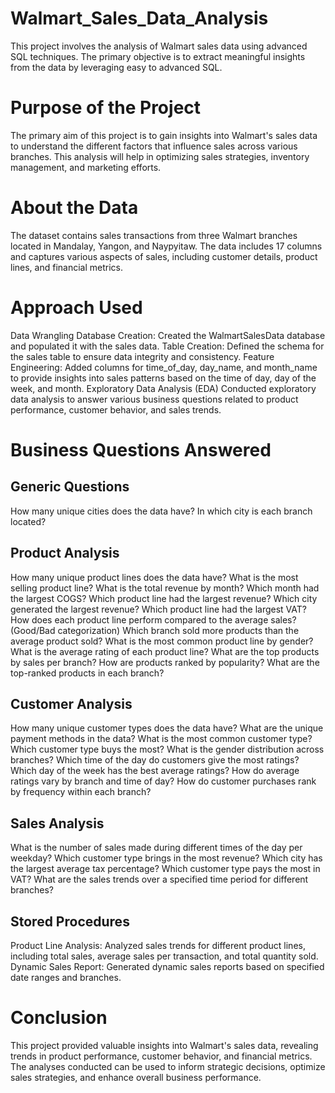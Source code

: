 # Walmart_Sales_Data_Analysis
This project involves the analysis of Walmart sales data using advanced SQL techniques. The primary objective is to extract meaningful insights from the data by leveraging easy to advanced SQL.

# Purpose of the Project
The primary aim of this project is to gain insights into Walmart's sales data to understand the different factors that influence sales across various branches. This analysis will help in optimizing sales strategies, inventory management, and marketing efforts.

# About the Data
The dataset contains sales transactions from three Walmart branches located in Mandalay, Yangon, and Naypyitaw. The data includes 17 columns and captures various aspects of sales, including customer details, product lines, and financial metrics.

# Approach Used
Data Wrangling
Database Creation: Created the WalmartSalesData database and populated it with the sales data.
Table Creation: Defined the schema for the sales table to ensure data integrity and consistency.
Feature Engineering:
Added columns for time_of_day, day_name, and month_name to provide insights into sales patterns based on the time of day, day of the week, and month.
Exploratory Data Analysis (EDA)
Conducted exploratory data analysis to answer various business questions related to product performance, customer behavior, and sales trends.

# Business Questions Answered
## Generic Questions
How many unique cities does the data have?
In which city is each branch located?

## Product Analysis
How many unique product lines does the data have?
What is the most selling product line?
What is the total revenue by month?
Which month had the largest COGS?
Which product line had the largest revenue?
Which city generated the largest revenue?
Which product line had the largest VAT?
How does each product line perform compared to the average sales? (Good/Bad categorization)
Which branch sold more products than the average product sold?
What is the most common product line by gender?
What is the average rating of each product line?
What are the top products by sales per branch?
How are products ranked by popularity?
What are the top-ranked products in each branch?

## Customer Analysis
How many unique customer types does the data have?
What are the unique payment methods in the data?
What is the most common customer type?
Which customer type buys the most?
What is the gender distribution across branches?
Which time of the day do customers give the most ratings?
Which day of the week has the best average ratings?
How do average ratings vary by branch and time of day?
How do customer purchases rank by frequency within each branch?

## Sales Analysis
What is the number of sales made during different times of the day per weekday?
Which customer type brings in the most revenue?
Which city has the largest average tax percentage?
Which customer type pays the most in VAT?
What are the sales trends over a specified time period for different branches?

## Stored Procedures
Product Line Analysis: Analyzed sales trends for different product lines, including total sales, average sales per transaction, and total quantity sold.
Dynamic Sales Report: Generated dynamic sales reports based on specified date ranges and branches.

# Conclusion
This project provided valuable insights into Walmart's sales data, revealing trends in product performance, customer behavior, and financial metrics. The analyses conducted can be used to inform strategic decisions, optimize sales strategies, and enhance overall business performance.
